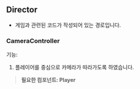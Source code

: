 ## Director
- 게임과 관련된 코드가 작성되어 있는 경로입니다.
### CameraController
기능:
1. 플레이어를 중심으로 카메라가 따라가도록 하였습니다.

> **필요한 컴포넌트: Player**
